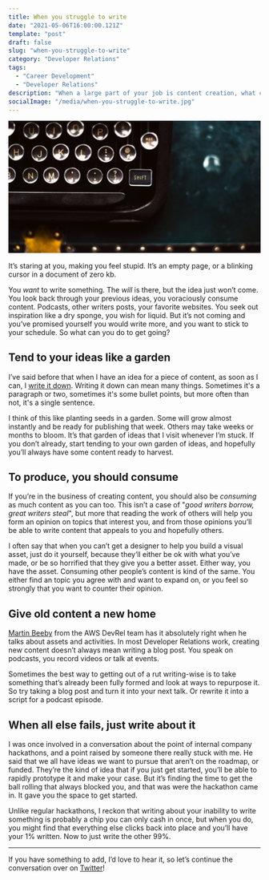```yaml
---
title: When you struggle to write
date: "2021-05-06T16:00:00.121Z"
template: "post"
draft: false
slug: "when-you-struggle-to-write"
category: "Developer Relations"
tags:
  - "Career Development"
  - "Developer Relations"
description: "When a large part of your job is content creation, what can you do when you're struggling to get your creative juices flowing? Here's some approaches I take when writer's block strikes."
socialImage: "/media/when-you-struggle-to-write.jpg"
---
```


![A cropped image of a mechanical typewriter](/media/when-you-struggle-to-write.jpg)

It’s staring at you, making you feel stupid. It’s an empty page, or a blinking cursor in a document of zero kb.

You *want* to write something. The *will* is there, but the idea just won’t come. You look back through your previous ideas, you voraciously consume content. Podcasts, other writers posts, your favorite websites. You seek out inspiration like a dry sponge, you wish for liquid. But it’s not coming and you’ve promised yourself you would write more, and you want to stick to your schedule. So what can you do to get going?

## Tend to your ideas like a garden

I’ve said before that when I have an idea for a piece of content, as soon as I can, I [write it down](https://cdoyle.me/posts/getting-better-at-devrel#create-more-content). Writing it
down can mean many things. Sometimes it's a paragraph or two, sometimes it's some bullet points, but more often than not, it's a single sentence.

I think of this like planting seeds in a garden. Some will grow almost instantly and be ready for publishing that week. Others may take weeks or months to bloom. It’s that garden of ideas that I visit whenever I’m stuck. If you don’t already, start tending to your own garden of ideas, and hopefully you’ll always have some content ready to harvest.

## To produce, you should consume

If you’re in the business of creating content, you should also be *consuming* as much content as you can too. This isn’t a case of "*good writers borrow, great writers steal*", but more that reading the work of others will help you form an opinion on topics that interest you, and from those opinions you’ll be able to write content that appeals to you and hopefully others.

I often say that when you can’t get a designer to help you build a visual asset, just do it yourself, because they’ll either be ok with what you’ve made, or be so horrified that they give you a better asset. Either way, you have the asset. Consuming other people’s content is kind of the same. You either find an topic you agree with and want to expand on, or you feel so strongly that you want to counter their opinion.

## Give old content a new home

[Martin Beeby](https://thebeebs.net/2021/03/02/my-top-ten-tips-for-surviving-and-thriving-in-developer-relations/) from the AWS DevRel team has it absolutely right when he talks about assets and activities. In most Developer Relations work, creating new content doesn’t always mean writing a blog post. You speak on podcasts, you record videos or talk at events.

Sometimes the best way to getting out of a rut writing-wise is to take something that’s already been fully formed and look at ways to repurpose it. So try taking a blog post and turn it into your next talk. Or rewrite it into a script for a podcast episode. 

## When all else fails, just write about it

I was once involved in a conversation about the point of internal company hackathons, and a point raised by someone there really stuck with me. He said that we all have ideas we want to pursue that aren’t on the roadmap, or funded. They’re the kind of idea that if you just get started, you’ll be able to rapidly prototype it and make your case. But it’s finding the time to get the ball rolling that always blocked you, and that was were the hackathon came in. It gave you the space to get started.

Unlike regular hackathons, I reckon that writing about your inability to write something is probably a chip you can only cash in once, but when you do, you might find that everything else clicks back into place and you’ll have your 1% written. Now to just write the other 99%. 
  
---
If you have something to add, I’d love to hear it, so let’s continue the conversation over on [Twitter](https://twitter.com/colmisainmdom)!

